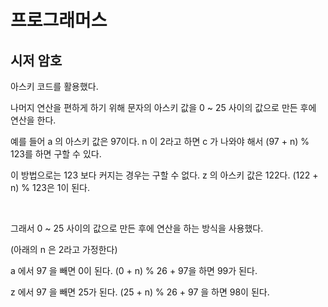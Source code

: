 # 프로그래머스

## 시저 암호

아스키 코드를 활용했다.

나머지 연산을 편하게 하기 위해 문자의 아스키 값을 0 ~ 25 사이의 값으로 만든 후에 연산을 한다.

예를 들어 a 의 아스키 값은 97이다. n 이 2라고 하면 c 가 나와야 해서 (97 + n) % 123를 하면 구할 수 있다. 

이 방법으로는 123 보다 커지는 경우는 구할 수 없다. z 의 아스키 값은 122다. (122 + n) % 123은 1이 된다.

<br>

그래서 0 ~ 25 사이의 값으로 만든 후에 연산을 하는 방식을 사용했다. 

(아래의 n 은 2라고 가정한다)

a 에서 97 을 빼면 0이 된다. (0 + n) % 26 + 97을 하면 99가 된다.

z 에서 97 을 빼면 25가 된다. (25 + n) % 26 + 97 을 하면 98이 된다.